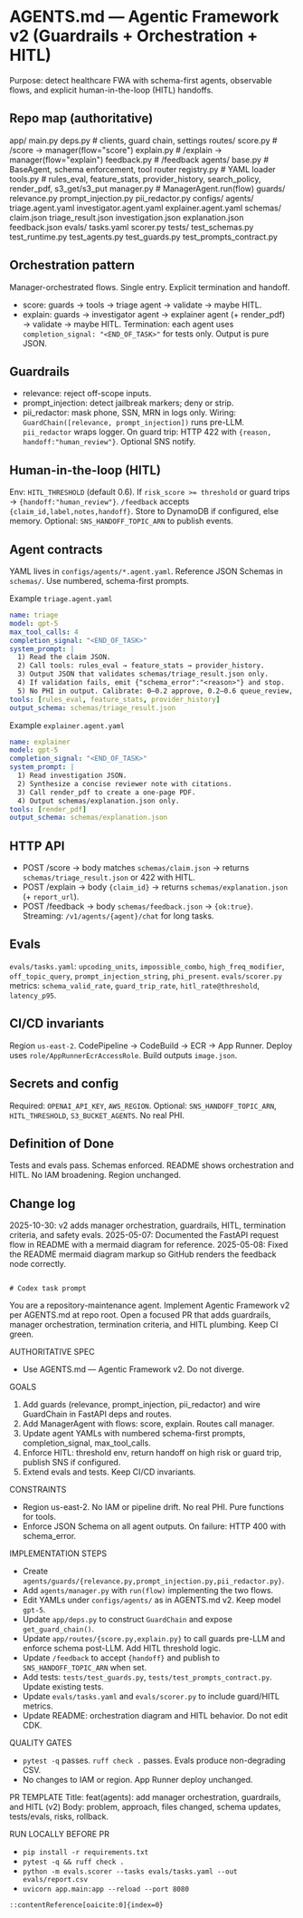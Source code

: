 # AGENTS.md — Agentic Framework v2 (Guardrails + Orchestration + HITL)

Purpose: detect healthcare FWA with schema-first agents, observable flows, and explicit human-in-the-loop (HITL) handoffs.

## Repo map (authoritative)
app/
  main.py
  deps.py                 # clients, guard chain, settings
  routes/
    score.py             # /score  → manager(flow="score")
    explain.py           # /explain → manager(flow="explain")
    feedback.py          # /feedback
agents/
  base.py                # BaseAgent, schema enforcement, tool router
  registry.py            # YAML loader
  tools.py               # rules_eval, feature_stats, provider_history, search_policy, render_pdf, s3_get/s3_put
  manager.py             # ManagerAgent.run(flow)
  guards/
    relevance.py
    prompt_injection.py
    pii_redactor.py
configs/
  agents/
    triage.agent.yaml
    investigator.agent.yaml
    explainer.agent.yaml
schemas/
  claim.json
  triage_result.json
  investigation.json
  explanation.json
  feedback.json
evals/
  tasks.yaml
  scorer.py
tests/
  test_schemas.py
  test_runtime.py
  test_agents.py
  test_guards.py
  test_prompts_contract.py

## Orchestration pattern
Manager-orchestrated flows. Single entry. Explicit termination and handoff.
- score: guards → tools → triage agent → validate → maybe HITL.
- explain: guards → investigator agent → explainer agent (+ render_pdf) → validate → maybe HITL.
Termination: each agent uses `completion_signal: "<END_OF_TASK>"` for tests only. Output is pure JSON.

## Guardrails
- relevance: reject off-scope inputs.
- prompt_injection: detect jailbreak markers; deny or strip.
- pii_redactor: mask phone, SSN, MRN in logs only.
Wiring: `GuardChain([relevance, prompt_injection])` runs pre-LLM. `pii_redactor` wraps logger.
On guard trip: HTTP 422 with `{reason, handoff:"human_review"}`. Optional SNS notify.

## Human-in-the-loop (HITL)
Env: `HITL_THRESHOLD` (default 0.6). If `risk_score >= threshold` or guard trips → `{handoff:"human_review"}`.
`/feedback` accepts `{claim_id,label,notes,handoff}`. Store to DynamoDB if configured, else memory.
Optional: `SNS_HANDOFF_TOPIC_ARN` to publish events.

## Agent contracts
YAML lives in `configs/agents/*.agent.yaml`. Reference JSON Schemas in `schemas/`. Use numbered, schema-first prompts.

Example `triage.agent.yaml`
```yaml
name: triage
model: gpt-5
max_tool_calls: 4
completion_signal: "<END_OF_TASK>"
system_prompt: |
  1) Read the claim JSON.
  2) Call tools: rules_eval → feature_stats → provider_history.
  3) Output JSON that validates schemas/triage_result.json only.
  4) If validation fails, emit {"schema_error":"<reason>"} and stop.
  5) No PHI in output. Calibrate: 0–0.2 approve, 0.2–0.6 queue_review, 0.6–1.0 auto_deny unless contradicting evidence.
tools: [rules_eval, feature_stats, provider_history]
output_schema: schemas/triage_result.json
````

Example `explainer.agent.yaml`

```yaml
name: explainer
model: gpt-5
completion_signal: "<END_OF_TASK>"
system_prompt: |
  1) Read investigation JSON.
  2) Synthesize a concise reviewer note with citations.
  3) Call render_pdf to create a one-page PDF.
  4) Output schemas/explanation.json only.
tools: [render_pdf]
output_schema: schemas/explanation.json
```

## HTTP API

* POST /score → body matches `schemas/claim.json` → returns `schemas/triage_result.json` or 422 with HITL.
* POST /explain → body `{claim_id}` → returns `schemas/explanation.json` (+ `report_url`).
* POST /feedback → body `schemas/feedback.json` → `{ok:true}`.
  Streaming: `/v1/agents/{agent}/chat` for long tasks.

## Evals

`evals/tasks.yaml`: `upcoding_units`, `impossible_combo`, `high_freq_modifier`, `off_topic_query`, `prompt_injection_string`, `phi_present`.
`evals/scorer.py` metrics: `schema_valid_rate`, `guard_trip_rate`, `hitl_rate@threshold`, `latency_p95`.

## CI/CD invariants

Region `us-east-2`. CodePipeline → CodeBuild → ECR → App Runner. Deploy uses `role/AppRunnerEcrAccessRole`. Build outputs `image.json`.

## Secrets and config

Required: `OPENAI_API_KEY`, `AWS_REGION`. Optional: `SNS_HANDOFF_TOPIC_ARN`, `HITL_THRESHOLD`, `S3_BUCKET_AGENTS`. No real PHI.

## Definition of Done

Tests and evals pass. Schemas enforced. README shows orchestration and HITL. No IAM broadening. Region unchanged.

## Change log

2025-10-30: v2 adds manager orchestration, guardrails, HITL, termination criteria, and safety evals.
2025-05-07: Documented the FastAPI request flow in README with a mermaid diagram for reference.
2025-05-08: Fixed the README mermaid diagram markup so GitHub renders the feedback node correctly.

```

# Codex task prompt
```

You are a repository-maintenance agent. Implement Agentic Framework v2 per AGENTS.md at repo root. Open a focused PR that adds guardrails, manager orchestration, termination criteria, and HITL plumbing. Keep CI green.

AUTHORITATIVE SPEC

* Use AGENTS.md — Agentic Framework v2. Do not diverge.

GOALS

1. Add guards (relevance, prompt_injection, pii_redactor) and wire GuardChain in FastAPI deps and routes.
2. Add ManagerAgent with flows: score, explain. Routes call manager.
3. Update agent YAMLs with numbered schema-first prompts, completion_signal, max_tool_calls.
4. Enforce HITL: threshold env, return handoff on high risk or guard trip, publish SNS if configured.
5. Extend evals and tests. Keep CI/CD invariants.

CONSTRAINTS

* Region us-east-2. No IAM or pipeline drift. No real PHI. Pure functions for tools.
* Enforce JSON Schema on all agent outputs. On failure: HTTP 400 with schema_error.

IMPLEMENTATION STEPS

* Create `agents/guards/{relevance.py,prompt_injection.py,pii_redactor.py}`.
* Add `agents/manager.py` with `run(flow)` implementing the two flows.
* Edit YAMLs under `configs/agents/` as in AGENTS.md v2. Keep model `gpt-5`.
* Update `app/deps.py` to construct `GuardChain` and expose `get_guard_chain()`.
* Update `app/routes/{score.py,explain.py}` to call guards pre-LLM and enforce schema post-LLM. Add HITL threshold logic.
* Update `/feedback` to accept `{handoff}` and publish to `SNS_HANDOFF_TOPIC_ARN` when set.
* Add tests: `tests/test_guards.py`, `tests/test_prompts_contract.py`. Update existing tests.
* Update `evals/tasks.yaml` and `evals/scorer.py` to include guard/HITL metrics.
* Update README: orchestration diagram and HITL behavior. Do not edit CDK.

QUALITY GATES

* `pytest -q` passes. `ruff check .` passes. Evals produce non-degrading CSV.
* No changes to IAM or region. App Runner deploy unchanged.

PR TEMPLATE
Title: feat(agents): add manager orchestration, guardrails, and HITL (v2)
Body: problem, approach, files changed, schema updates, tests/evals, risks, rollback.

RUN LOCALLY BEFORE PR

* `pip install -r requirements.txt`
* `pytest -q && ruff check .`
* `python -m evals.scorer --tasks evals/tasks.yaml --out evals/report.csv`
* `uvicorn app.main:app --reload --port 8080`

```
::contentReference[oaicite:0]{index=0}
```
